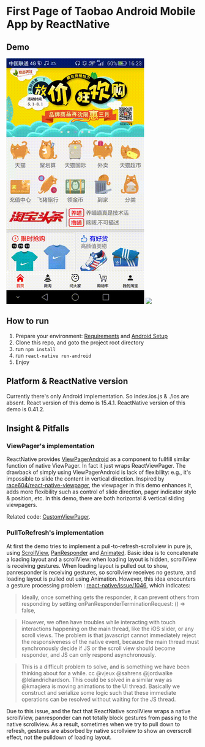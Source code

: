# First Page of Taobao Android Mobile App by ReactNative

## Demo
![](./demo/demo1.gif) ![](./demo/demo2.gif)

## How to run
1. Prepare your environment: [Requirements](http://facebook.github.io/react-native/docs/getting-started.html#requirements) and [Android Setup](http://facebook.github.io/react-native/docs/android-setup.html)
2. Clone this repo, and goto the project root directory
3. run `npm install`
4. run `react-native run-android`
5. Enjoy

## Platform & ReactNative version
Currently there's only Android implementation. So index.ios.js & ./ios are absent. 
React version of this demo is 15.4.1. ReactNative version of this demo is 0.41.2.

## Insight & Pitfalls

### ViewPager's implementation
ReactNative provides [ViewPagerAndroid](https://facebook.github.io/react-native/docs/viewpagerandroid.html) as a component to fullfill similar function of native ViewPager. In fact it just wraps ReactViewPager. The drawback of simply using ViewPagerAndroid is lack of flexibility: e.g., it's impossible to slide the content in vertical direction. Inspired by [race604/react-native-viewpager](https://github.com/race604/react-native-viewpager), the viewpager in this demo enhances it, adds more flexibility such as control of slide direction, pager indicator style & position, etc. In this demo, there are both horizontal & vertical sliding viewpagers.

Related code: [CustomViewPager](./view/CustomViewPager.js).

### PullToRefresh's implementation
At first the demo tries to implement a pull-to-refresh-scrollview in pure js, using [ScrollView](https://facebook.github.io/react-native/docs/scrollview.html), [PanResponder](https://facebook.github.io/react-native/docs/panresponder.html) and [Animated](https://facebook.github.io/react-native/docs/animated.html). Basic idea is to concatenate a loading layout and a scrollView: when loading layout is hidden, scrollView is receiving gestures. When loading layout is pulled out to show, panresponder is receiving gestures, so scrollview receives no gesture, and loading layout is pulled out using Animation. However, this idea encounters a gesture processing problem : [react-native/issue/1046](https://github.com/facebook/react-native/issues/1046), which indicates:
> Ideally, once something gets the responder, it can prevent others from responding by setting onPanResponderTerminationRequest: () => false,

> However, we often have troubles while interacting with touch interactions happening on the main thread, like the iOS slider, or any scroll views. The problem is that javascript cannot immediately reject the responsiveness of the native event, because the main thread must synchronously decide if JS or the scroll view should become responder, and JS can only respond asynchronously.

> This is a difficult problem to solve, and is something we have been thinking about for a while. cc @vjeux @sahrens @jordwalke @lelandrichardson. This could be solved in a similar way as @kmagiera is moving animations to the UI thread. Basically we construct and serialize some logic such that these immediate operations can be resolved without waiting for the JS thread.

Due to this issue, and the fact that ReactNative scrollView wraps a native scrollView, panresponder can not totally block gestures from passing to the native scrollview. As a result, sometimes when we try to pull down to refresh, gestures are absorbed by native scrollview to show an overscroll effect, not the pulldown of loading layout.
